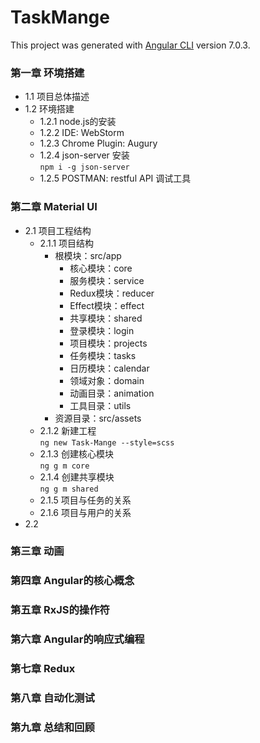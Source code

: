 # TaskMange

This project was generated with [Angular CLI](https://github.com/angular/angular-cli) version 7.0.3.

### 第一章 环境搭建
- 1.1 项目总体描述
- 1.2 环境搭建
  - 1.2.1 node.js的安装
  - 1.2.2 IDE: WebStorm
  - 1.2.3 Chrome Plugin: Augury
  - 1.2.4 json-server 安装  
    `npm i -g json-server`
  - 1.2.5 POSTMAN: restful API 调试工具

### 第二章 Material UI
- 2.1 项目工程结构
  - 2.1.1 项目结构
    - 根模块：src/app 
      - 核心模块：core
      - 服务模块：service
      - Redux模块：reducer
      - Effect模块：effect
      - 共享模块：shared
      - 登录模块：login
      - 项目模块：projects
      - 任务模块：tasks
      - 日历模块：calendar
      - 领域对象：domain
      - 动画目录：animation
      - 工具目录：utils
    - 资源目录：src/assets
  - 2.1.2 新建工程   
  `ng new Task-Mange --style=scss`
  - 2.1.3 创建核心模块  
  `ng g m core` 
  - 2.1.4 创建共享模块  
  `ng g m shared`
  - 2.1.5 项目与任务的关系
  - 2.1.6 项目与用户的关系
- 2.2

### 第三章 动画

### 第四章 Angular的核心概念

### 第五章 RxJS的操作符

### 第六章 Angular的响应式编程

### 第七章 Redux

### 第八章 自动化测试

### 第九章 总结和回顾
